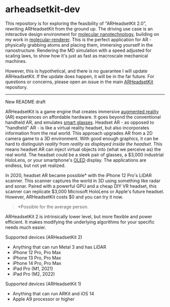# arheadsetkit-dev

This repository is for exploring the feasibility of "ARHeadsetKit 2.0", rewriting ARHeadsetKit from the ground up. The driving use case is an interactive design environment for [molecular nanotechnology](https://en.wikipedia.org/wiki/Molecular_nanotechnology), building on my work in [molecular-renderer](https://github.com/philipturner/molecular-renderer). This is the perfect application for AR - physically grabbing atoms and placing them, immersing yourself in the nanostructure. Rendering the MD simulation with a speed adjusted for scaling laws, to show how it's just as fast as macroscale mechanical machines.

However, this is hypothetical, and there is no guarantee I will update ARHeadsetKit. If the update does happen, it will be in the far future. For questions or concerns, please open an issue in the main [ARHeadsetKit](https://github.com/philipturner/arheadsetkit) repository.

---

New README draft

ARHeadsetKit is a game engine that creates immersive [augmented reality](https://en.wikipedia.org/wiki/Augmented_reality) (AR) experiences on affordable hardware. It goes beyond the conventional handheld AR, and emulates [smart glasses](https://en.wikipedia.org/wiki/Smartglasses). Headset AR - as opposed to "handheld" AR - is like a virtual reality headset, but also incorporates information from the real world. This approach upgrades AR from a 2D camera game to a 3D environment. With good enough graphics, it can be hard to distinguish _reality_ from _reality as displayed inside the headset_. This means headset AR can inject virtual objects into (what we perceive as) the real world. The headset could be a sleek pair of glasses, a $3,000 industrial HoloLens, or your smartphone's [OLED](https://en.wikipedia.org/wiki/OLED) display. The applications are endless, but not yet realized.

In 2020, headset AR became possible\* with the iPhone 12 Pro's LiDAR scanner. This scanner captures the world in 3D using something like radar and sonar. Paired with a powerful GPU and a cheap DIY VR headset, this scanner can replicate $3,000 Microsoft HoloLens or Apple's future headset. However, ARHeadsetKit costs $0 and you can try it now.

> \*Possible for the average person.

ARHeadsetKit 2 is intrinsically lower level, but more flexible and power efficient. It makes modifying the underlying algorithms for your specific needs much easier.

Supported devices (ARHeadsetKit 2)
- Anything that can run Metal 3 and has LiDAR
- iPhone 12 Pro, Pro Max
- iPhone 13 Pro, Pro Max
- iPhone 14 Pro, Pro Max
- iPad Pro (M1, 2021)
- iPad Pro (M2, 2022)

Supported devices (ARHeadsetKit 1)
- Anything that can run ARKit and iOS 14
- Apple A9 processor or higher
